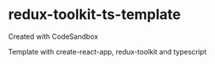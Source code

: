 # redux-toolkit-ts-template
Created with CodeSandbox

Template with create-react-app, redux-toolkit and typescript
